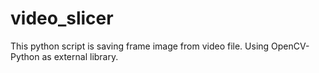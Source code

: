 # video_slicer
This python script is saving frame image from video file.
Using OpenCV-Python as external library.
